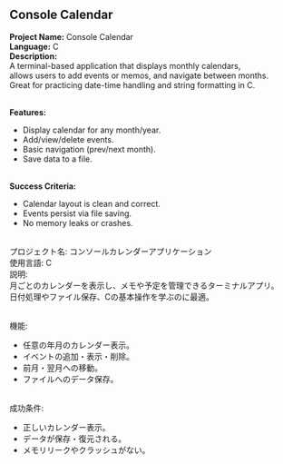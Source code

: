 ## Console Calendar

**Project Name:** Console Calendar <br>
**Language:** C <br>
**Description:** <br>
A terminal-based application that displays monthly calendars,<br>
allows users to add events or memos, and navigate between months.<br>
Great for practicing date-time handling and string formatting in C.<br><br>

**Features:** <br>
- Display calendar for any month/year. <br>
- Add/view/delete events. <br>
- Basic navigation (prev/next month). <br>
- Save data to a file. <br><br>

**Success Criteria:** <br>
- Calendar layout is clean and correct. <br>
- Events persist via file saving. <br>
- No memory leaks or crashes. <br><br>

プロジェクト名: コンソールカレンダーアプリケーション<br>
使用言語: C <br>
説明: <br>
月ごとのカレンダーを表示し、メモや予定を管理できるターミナルアプリ。<br>
日付処理やファイル保存、Cの基本操作を学ぶのに最適。<br><br>

機能: <br>
- 任意の年月のカレンダー表示。 <br>
- イベントの追加・表示・削除。 <br>
- 前月・翌月への移動。 <br>
- ファイルへのデータ保存。 <br><br>

成功条件: <br>
- 正しいカレンダー表示。 <br>
- データが保存・復元される。 <br>
- メモリリークやクラッシュがない。 <br><br>
